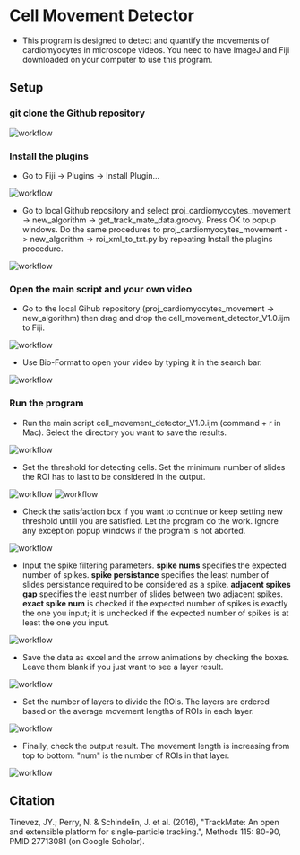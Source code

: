 # Cell Movement Detector

- This program is designed to detect and quantify the movements of cardiomyocytes in microscope videos. You need to have ImageJ and Fiji downloaded on your computer to use this program. 

## Setup

### git clone the Github repository 

![workflow](setup_flow1.png)

### Install the plugins

- Go to Fiji -> Plugins -> Install Plugin... 

![workflow](setup_flow3.png)

- Go to local Github repository and select proj_cardiomyocytes_movement -> new_algorithm -> get_track_mate_data.groovy. Press OK to popup windows. Do the same procedures to proj_cardiomyocytes_movement -> new_algorithm -> roi_xml_to_txt.py by repeating Install the plugins procedure. 

![workflow](setup_flow4.png)

### Open the main script and your own video

- Go to the local Gihub repository (proj_cardiomyocytes_movement -> new_algorithm) then drag and drop the cell_movement_detector_V1.0.ijm to Fiji.

![workflow](setup_flow2.png)

- Use Bio-Format to open your video by typing it in the search bar.

![workflow](setup_flow5.png)

### Run the program

- Run the main script cell_movement_detector_V1.0.ijm (command + r in Mac). Select the directory you want to save the results. 

![workflow](setup_flow6.png)

- Set the threshold for detecting cells. Set the minimum number of slides the ROI has to last to be considered in the output. 

![workflow](setup_flow7.png)
![workflow](setup_flow9.png)

- Check the satisfaction box if you want to continue or keep setting new threshold untill you are satisfied. Let the program do the work. Ignore any exception popup windows if the program is not aborted. 

![workflow](setup_flow10.png)

- Input the spike filtering parameters. **spike nums** specifies the expected number of spikes. **spike persistance** specifies the least number of slides persistance required to be considered as a spike. **adjacent spikes gap** specifies the least number of slides between two adjacent spikes. **exact spike num** is checked if the expected number of spikes is exactly the one you input; it is unchecked if the expected number of spikes is at least the one you input.

![workflow](setup_flow13.png)

- Save the data as excel and the arrow animations by checking the boxes. Leave them blank if you just want to see a layer result.

![workflow](setup_flow8.png)

- Set the number of layers to divide the ROIs. The layers are ordered based on the average movement lengths of ROIs in each layer.  

![workflow](setup_flow11.png)

- Finally, check the output result. The movement length is increasing from top to bottom. "num" is the number of ROIs in that layer. 

![workflow](setup_flow12.png)
## Citation

Tinevez, JY.; Perry, N. & Schindelin, J. et al. (2016), "TrackMate: An open and extensible platform for single-particle tracking.", Methods 115: 80-90, PMID 27713081 (on Google Scholar).

